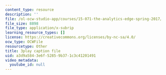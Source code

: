 ```yaml
---
content_type: resource
description: ''
file: /ol-ocw-studio-app/courses/15-071-the-analytics-edge-spring-2017/a3d9a5843e6f52859b371c3c41201491_Goo1EUY-Y8M.vtt
file_size: 8898
file_type: application/x-subrip
learning_resource_types: []
license: https://creativecommons.org/licenses/by-nc-sa/4.0/
ocw_type: OCWFile
resourcetype: Other
title: 3play caption file
uid: a3d9a584-3e6f-5285-9b37-1c3c41201491
video_metadata:
  youtube_id: null
---
```

